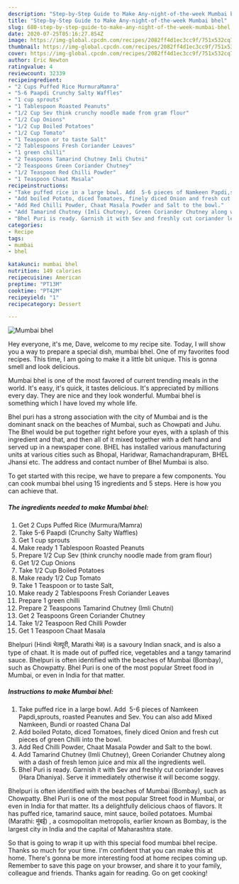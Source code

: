 ```yaml
---
description: "Step-by-Step Guide to Make Any-night-of-the-week Mumbai bhel"
title: "Step-by-Step Guide to Make Any-night-of-the-week Mumbai bhel"
slug: 680-step-by-step-guide-to-make-any-night-of-the-week-mumbai-bhel
date: 2020-07-25T05:16:27.854Z
image: https://img-global.cpcdn.com/recipes/2082ff4d1ec3cc9f/751x532cq70/mumbai-bhel-recipe-main-photo.jpg
thumbnail: https://img-global.cpcdn.com/recipes/2082ff4d1ec3cc9f/751x532cq70/mumbai-bhel-recipe-main-photo.jpg
cover: https://img-global.cpcdn.com/recipes/2082ff4d1ec3cc9f/751x532cq70/mumbai-bhel-recipe-main-photo.jpg
author: Eric Newton
ratingvalue: 4
reviewcount: 32339
recipeingredient:
- "2 Cups Puffed Rice MurmuraMamra"
- "5-6 Paapdi Crunchy Salty Waffles"
- "1 cup sprouts"
- "1 Tablespoon Roasted Peanuts"
- "1/2 Cup Sev think crunchy noodle made from gram flour"
- "1/2 Cup Onions"
- "1/2 Cup Boiled Potatoes"
- "1/2 Cup Tomato"
- "1 Teaspoon or to taste Salt"
- "2 Tablespoons Fresh Coriander Leaves"
- "1 green chilli"
- "2 Teaspoons Tamarind Chutney Imli Chutni"
- "2 Teaspoons Green Coriander Chutney"
- "1/2 Teaspoon Red Chilli Powder"
- "1 Teaspoon Chaat Masala"
recipeinstructions:
- "Take puffed rice in a large bowl. Add  5-6 pieces of Namkeen Papdi,sprouts, roasted Peanutes and Sev. You can also add Mixed Namkeen, Bundi or roasted Chana Dal"
- "Add boiled Potato, diced Tomatoes, finely diced Onion and fresh cut pieces of green Chilli into the bowl."
- "Add Red Chilli Powder, Chaat Masala Powder and Salt to the bowl."
- "Add Tamarind Chutney (Imli Chutney), Green Coriander Chutney along with a dash of fresh lemon juice and mix all the ingredients well."
- "Bhel Puri is ready. Garnish it with Sev and freshly cut coriander leaves (Hara Dhaniya). Serve it immediately otherwise it will become soggy."
categories:
- Recipe
tags:
- mumbai
- bhel

katakunci: mumbai bhel 
nutrition: 149 calories
recipecuisine: American
preptime: "PT13M"
cooktime: "PT42M"
recipeyield: "1"
recipecategory: Dessert

---
```



![Mumbai bhel](https://img-global.cpcdn.com/recipes/2082ff4d1ec3cc9f/751x532cq70/mumbai-bhel-recipe-main-photo.jpg)

Hey everyone, it's me, Dave, welcome to my recipe site. Today, I will show you a way to prepare a special dish, mumbai bhel. One of my favorites food recipes. This time, I am going to make it a little bit unique. This is gonna smell and look delicious.

Mumbai bhel is one of the most favored of current trending meals in the world. It's easy, it's quick, it tastes delicious. It's appreciated by millions every day. They are nice and they look wonderful. Mumbai bhel is something which I have loved my whole life.

Bhel puri has a strong association with the city of Mumbai and is the dominant snack on the beaches of Mumbai, such as Chowpati and Juhu. The Bhel would be put together right before your eyes, with a splash of this ingredient and that, and then all of it mixed together with a deft hand and served up in a newspaper cone. BHEL has installed various manufacturing units at various cities such as Bhopal, Haridwar, Ramachandrapuram, BHEL Jhansi etc. The address and contact number of Bhel Mumbai is also.


To get started with this recipe, we have to prepare a few components. You can cook mumbai bhel using 15 ingredients and 5 steps. Here is how you can achieve that.

<!--inarticleads1-->

##### The ingredients needed to make Mumbai bhel:

1. Get 2 Cups Puffed Rice (Murmura/Mamra)
1. Take 5-6 Paapdi (Crunchy Salty Waffles)
1. Get 1 cup sprouts
1. Make ready 1 Tablespoon Roasted Peanuts
1. Prepare 1/2 Cup Sev (think crunchy noodle made from gram flour)
1. Get 1/2 Cup Onions
1. Take 1/2 Cup Boiled Potatoes
1. Make ready 1/2 Cup Tomato
1. Take 1 Teaspoon or to taste Salt,
1. Make ready 2 Tablespoons Fresh Coriander Leaves
1. Prepare 1 green chilli
1. Prepare 2 Teaspoons Tamarind Chutney (Imli Chutni)
1. Get 2 Teaspoons Green Coriander Chutney
1. Take 1/2 Teaspoon Red Chilli Powder
1. Get 1 Teaspoon Chaat Masala


Bhelpuri (Hindi भेलपूरी, Marathi भेळ) is a savoury Indian snack, and is also a type of chaat. It is made out of puffed rice, vegetables and a tangy tamarind sauce. Bhelpuri is often identified with the beaches of Mumbai (Bombay), such as Chowpatty. Bhel Puri is one of the most popular Street food in Mumbai, or even in India for that matter. 

<!--inarticleads2-->

##### Instructions to make Mumbai bhel:

1. Take puffed rice in a large bowl. Add  5-6 pieces of Namkeen Papdi,sprouts, roasted Peanutes and Sev. You can also add Mixed Namkeen, Bundi or roasted Chana Dal
1. Add boiled Potato, diced Tomatoes, finely diced Onion and fresh cut pieces of green Chilli into the bowl.
1. Add Red Chilli Powder, Chaat Masala Powder and Salt to the bowl.
1. Add Tamarind Chutney (Imli Chutney), Green Coriander Chutney along with a dash of fresh lemon juice and mix all the ingredients well.
1. Bhel Puri is ready. Garnish it with Sev and freshly cut coriander leaves (Hara Dhaniya). Serve it immediately otherwise it will become soggy.


Bhelpuri is often identified with the beaches of Mumbai (Bombay), such as Chowpatty. Bhel Puri is one of the most popular Street food in Mumbai, or even in India for that matter. Its a delightfully delicious chaos of flavors. It has puffed rice, tamarind sauce, mint sauce, boiled potatoes. Mumbai (Marathi: मुंबई) , a cosmopolitan metropolis, earlier known as Bombay, is the largest city in India and the capital of Maharashtra state. 

So that is going to wrap it up with this special food mumbai bhel recipe. Thanks so much for your time. I'm confident that you can make this at home. There's gonna be more interesting food at home recipes coming up. Remember to save this page on your browser, and share it to your family, colleague and friends. Thanks again for reading. Go on get cooking!
